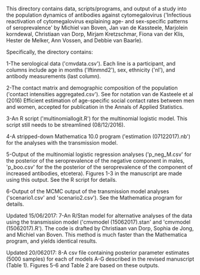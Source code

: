 This directory contains data, scripts/programs, and output of a study into the population dynamics of antibodies against cytomegalovirus ('Infectious reactivation of cytomegalovirus explaining age- and sex-specific patterns of seroprevalence' by Michiel van Boven, Jan van de Kassteele, Marjolein korndewal, Christiaan van Dorp, Mirjam Kretzschmar, Fiona van der Klis, Hester de Melker, Ann Vossen, and Debbie van Baarle).

Specifically, the directory contains:

1-The serological data ('cmvdata.csv'). Each line is a participant, and columns include age in months ('lftinmnd2'), sex, ethnicity ('nl'), and antibody measurements (last column).

2-The contact matrix and demographic composition of the population ('contact intensities aggregated.csv'). See for notation van de Kasteele et al (2016) Efficient estimation of age-specific social contact rates between men and women, accepted for publication in the Annals of Applied Statistics.

3-An R script ('multinomiallogit.R') for the multinomial logistic model. This script still needs to be streamlined (08/12/2016).

4-A stripped-down Mathematica 10.0 program ('estimation (07122017).nb') for the analyses with the transmission model.  

5-Output of the multinomial logistic regression analyses ('p_neg_M.csv' for the posterior of the seroprevalence of the negative component in males, 'p_boo.csv' for the the posterior of the seroprevalence of the component of increased antibodies, etcetera). Figures 1-3 in the manuscript are made using this output. See the R script for details.

6-Output of the MCMC output of the transmission model analyses ('scenario1.csv' and 'scenario2.csv'). See the Mathematica program for details.

Updated 15/06/2017: 7-An R/Stan model for alternative analyses of the data using the transmission model ('cmvmodel (15062017).stan' and 'cmvmodel (15062017).R'). The code is drafted by Christiaan van Dorp, Sophia de Jong, and Michiel van Boven. This method is much faster than the Mathematica program, and yields identical results.

Updated 20/062017: 8-A csv file containing posterior parameter estimates (5000 samples) for each of models A-G described in the revised manuscript (Table 1). Figures 5-6 and Table 2 are based on these outputs.

